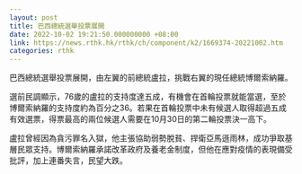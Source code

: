 ```yaml
---
layout: post
title: 巴西總統選舉投票展開
date: 2022-10-02 19:21:50.000000000 +08:00
link: https://news.rthk.hk/rthk/ch/component/k2/1669374-20221002.htm
categories: rthk
---
```


巴西總統選舉投票展開，由左翼的前總統盧拉，挑戰右翼的現任總統博爾索納羅。

選前民調顯示，76歲的盧拉的支持度達五成，有機會在首輪投票就能當選，至於博爾索納羅的支持度約為百分之36。若果在首輪投票中未有候選人取得超過五成有效選票，得票最高的兩位候選人需要在10月30日的第二輪投票決一高下。

盧拉曾經因為貪污罪名入獄，他主張協助弱勢脫貧、捍衛亞馬遜雨林，成功爭取基層民眾支持。博爾索納羅承諾改革政府及養老金制度，但他在應對疫情的表現備受批評，加上連番失言，民望大跌。
